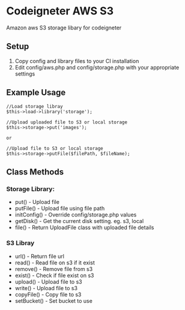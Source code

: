 # Codeigneter AWS S3
Amazon aws S3 storage libary for codeigneter

## Setup
1. Copy config and library files to your CI installation
2. Edit config/aws.php and config/storage.php with your appropriate settings

## Example Usage
```
//Load storage libray
$this->load->library('storage');

//Upload uploaded file to S3 or local storage
$this->storage->put('images');

or

//Upload file to S3 or local storage
$this->storage->putFile($filePath, $fileName);
```
## Class Methods

### Storage Library:
- put() - Upload file
- putFile() - Upload file using file path
- initConfig() - Override config/storage.php values
- getDisk() - Get the current disk setting. eg. s3, local
- file() - Return UploadFile class with uploaded file details

### S3 Libray
- url() - Return file url
- read() - Read file on s3 if it exist
- remove() - Remove file from s3
- exist() - Check if file exist on s3
- upload() - Upload file to s3
- write() - Upload file to s3
- copyFile() - Copy file to s3
- setBucket() - Set bucket to use
